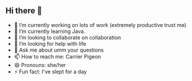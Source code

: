 ## Hi there 👋

- 🔭 I’m currently working on lots of work (extremely productive trust me)
- 🌱 I’m currently learning Java.
- 👯 I’m looking to collaborate on collaboration
- 🤔 I’m looking for help with life
- 💬 Ask me about umm your questions
- 📫 How to reach me: Carrier Pigeon
- 😄 Pronouns: she/her
- ⚡ Fun fact: I've slept for a day
